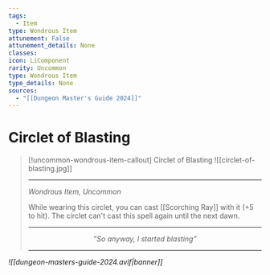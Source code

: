 ```yaml
---
tags:
  - Item
type: Wondrous Item
attunement: False
attunement_details: None
classes:
icon: LiComponent
rarity: Uncommon
type: Wondrous Item
type_details: None
sources: 
  - "[[Dungeon Master's Guide 2024]]"
---
```

# Circlet of Blasting
>[!uncommon-wondrous-item-callout] Circlet of Blasting
>![[circlet-of-blasting.jpg]]
>
>- - -
>_Wondrous Item, Uncommon_
>
>While wearing this circlet, you can cast [[Scorching Ray]] with it (+5 to hit). The circlet can't cast this spell again until the next dawn.
>
>- - -
><p style="text-align:center;"><i><p style="text-align:center;"><i>”So anyway, I started blasting”</i></p>
> 
> - - -


![[dungeon-masters-guide-2024.avif|banner]]